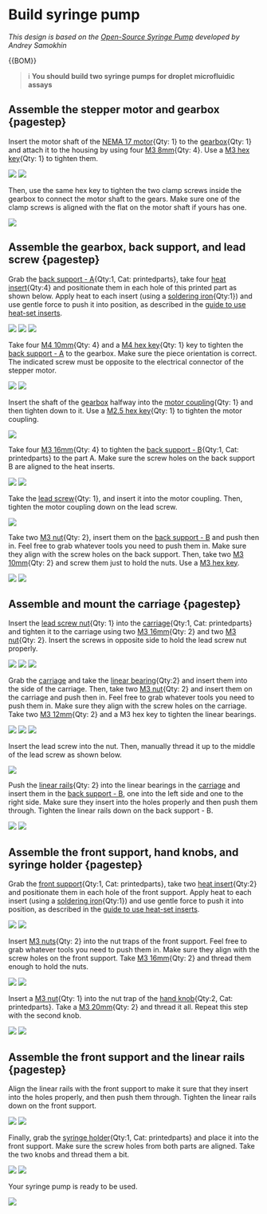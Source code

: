 
# Build syringe pump 

*This design is based on the [Open-Source Syringe Pump](https://www.mass-spec.ru/projects/diy/syringe_pump/eng/) developed by Andrey Samokhin*

{{BOM}}

[Planetary gearbox 100:1]: parts/mech/planetary-gearbox-100-1.md "{cat:mech}"
[M3 8mm screw]: parts/mech/M3-8mm-screw.md "{cat:mech}"
[M3 12mm screw]: parts/mech/M3-12mm-screw.md "{cat:mech}"
[M4 10mm screw]: parts/mech/M4-10mm-screw.md "{cat:mech}"
[NEMA 17 motor]: parts/elect/NEMA-17-motor.md "{cat:elect}"
[Motor coupling]: parts/mech/motor-coupling.md "{cat:mech}"
[M2.5 hex key]: parts/tools/M2.5-hex-key.md "{cat:tool}"
[Lead screw]: parts/mech/lead-screw.md "{cat:mech}"
[M3 nut]: parts/mech/M3-nut.md "{cat:mech}"
[Back support - A]: models/back-support-gearbox-A.stl "{previewpage}"
[Back support - B]: models/back-support-gearbox-B.stl "{previewpage}"
[M3 16mm screw]: parts/mech/M3-16mm-screw.md "{cat:mech}"
[M3 hex key]: parts/tools/M3-hex-key.md "{cat:tool}"
[M4 hex key]: parts/tools/M4-hex-key.md "{cat:tool}"
[Linear motion rod 100mm]: parts/mech/linear-motion-rod-100mm.md "{cat:mech}"
[M3 20mm screw]: parts/mech/M3-20mm-screw.md "{cat:mech}"
[Carriage]: models/carriage.stl "{previewpage}"
[Linear bearing]: parts/mech/linear-bearing.md "{cat:mech}"
[M3 10mm screw]: parts/mech/M3-10mm-screw.md "{cat:mech}"
[Lead screw nut]: parts/mech/lead-screw-nut.md "{cat:mech}"
[Front support]: models/front-support.stl "{previewpage}"
[Heat insert]: parts/mech/heat-insert.md "{cat:mech}"
[Soldering iron]: parts/tools/soldering-iron.md "{cat:tool}"
[Hand knob]: models/hand-knob.stl "{previewpage}"
[Syringe holder]: models/syringe-holders.stl "{previewpage}"

>i **You should build two syringe pumps for droplet microfluidic assays**

## Assemble the stepper motor and gearbox {pagestep}

Insert the motor shaft of the [NEMA 17 motor]{Qty: 1} to the [gearbox][Planetary gearbox 100:1]{Qty: 1} and attach it to the housing by using four [M3 8mm][M3 8mm screw]{Qty: 4}. Use a [M3 hex key]{Qty: 1} to tighten them.

![](images/syringe-pump/motor-gearbox.jpg)
![](images/syringe-pump/motor-gearbox_1.jpg)

Then, use the same hex key to tighten the two clamp screws inside the gearbox to connect the motor shaft to the gears. Make sure one of the clamp screws is aligned with the flat on the motor shaft if yours has one. 

![](images/syringe-pump/motor-gearbox_2.jpg)

## Assemble the gearbox, back support, and lead screw {pagestep}

Grab the [back support - A][Back support - A]{Qty:1, Cat: printedparts}, take four [heat insert][Heat insert]{Qty:4} and positionate them in each hole of this printed part as shown below. Apply heat to each insert (using a [soldering iron][Soldering iron]{Qty:1}) and use gentle force to push it into position, as described in the [guide to use heat-set inserts].

![](images/syringe-pump/backsup-A-heat-inserts.jpg)
![](images/syringe-pump/heat-set_insert.gif)
![](images/syringe-pump/backsup-A-heat-inserts_1.jpg)

Take four [M4 10mm][M4 10mm screw]{Qty: 4} and a [M4 hex key]{Qty: 1} key to tighten the [back support - A][Back support - A] to the gearbox. Make sure the piece orientation is correct. The indicated screw must be opposite to the electrical connector of the stepper motor.

![](images/syringe-pump/backsup-A-gearbox.jpg)
![](images/syringe-pump/backsup-A-gearbox_1.jpg)

Insert the shaft of the [gearbox][Planetary gearbox 100:1] halfway into the [motor coupling][Motor coupling]{Qty: 1} and then tighten down to it. Use a [M2.5 hex key]{Qty: 1} to tighten the motor coupling. 

![](images/syringe-pump/gearbox-coupling.jpg)

Take four [M3 16mm][M3 16mm screw]{Qty: 4} to tighten the [back support - B][Back support - B]{Qty:1, Cat: printedparts} to the part A. Make sure the screw holes on the back support B are aligned to the heat inserts.

![](images/syringe-pump/backsup-A-B.jpg)
![](images/syringe-pump/backsup-A-B_1.jpg)

Take the [lead screw][Lead screw]{Qty: 1}, and insert it into the motor coupling. Then, tighten the motor coupling down on the lead screw.

![](images/syringe-pump/lead-screw-coupling.jpg)

Take two [M3 nut]{Qty: 2}, insert them on the [back support - B][Back support - B] and push then in. Feel free to grab whatever tools you need to push them in. Make sure they align with the screw holes on the back support. Then, take two [M3 10mm][M3 10mm screw]{Qty: 2} and screw them just to hold the nuts. Use a [M3 hex key].

![](images/syringe-pump/backsup-B-nut.jpg)
![](images/syringe-pump/backsup-B-screw.jpg)

## Assemble and mount the carriage {pagestep}

Insert the [lead screw nut][Lead screw nut]{Qty: 1} into the [carriage][Carriage]{Qty:1, Cat: printedparts} and tighten it to the carriage using two [M3 16mm][M3 16mm screw]{Qty: 2} and two [M3 nut]{Qty: 2}. Insert the screws in opposite side to hold the lead screw nut properly.

![](images/syringe-pump/carriage-lead-screw-nut.jpg)
![](images/syringe-pump/carriage-lead-screw-nut_1.jpg)
![](images/syringe-pump/carriage-lead-screw-nut_2.jpg)

Grab the [carriage][Carriage] and take the [linear bearing][Linear bearing]{Qty:2} and insert them into the side of the carriage. Then, take two [M3 nut]{Qty: 2} and insert them on the carriage and push then in. Feel free to grab whatever tools you need to push them in. Make sure they align with the screw holes on the carriage. Take two [M3 12mm][M3 12mm screw]{Qty: 2} and a M3 hex key to tighten the linear bearings.

![](images/syringe-pump/carriage-linear-bearings.jpg)
![](images/syringe-pump/carriage-nut.jpg)
![](images/syringe-pump/carriage-screw.jpg)

Insert the lead screw into the nut. Then, manually thread it up to the middle of the lead screw as shown below.

![](images/syringe-pump/carriage-mounted.jpg)

Push the [linear rails][Linear motion rod 100mm]{Qty: 2} into the linear bearings in the [carriage] and insert them in the [back support - B][Back support - B], one into the left side and one to the right side. Make sure they insert into the holes properly and then push them through. Tighten the linear rails down on the back support - B.

![](images/syringe-pump/carriage-mounted_1.jpg)
![](images/syringe-pump/carriage-mounted_2.jpg)

## Assemble the front support, hand knobs, and syringe holder {pagestep}

Grab the [front support][Front support]{Qty:1, Cat: printedparts}, take two [heat insert][Heat insert]{Qty:2} and positionate them in each hole of the front support. Apply heat to each insert (using a [soldering iron][Soldering iron]{Qty:1}) and use gentle force to push it into position, as described in the [guide to use heat-set inserts].

![](images/syringe-pump/heat-set_insert.gif)
![](images/syringe-pump/front-support.jpg)

Insert [M3 nuts][M3 nut]{Qty: 2} into the nut traps of the front support. Feel free to grab whatever tools you need to push them in. Make sure they align with the screw holes on the front support. Take [M3 16mm][M3 16mm screw]{Qty: 2} and thread them enough to hold the nuts.

![](images/syringe-pump/frontsup-nut.jpg)
![](images/syringe-pump/frontsup-screw.jpg)

Insert a [M3 nut]{Qty: 1} into the nut trap of the [hand knob][Hand knob]{Qty:2, Cat: printedparts}. Take a [M3 20mm][M3 20mm screw]{Qty: 2} and thread it all. Repeat this step with the second knob.

![](images/syringe-pump/hand-knob.jpg)
![](images/syringe-pump/hand-knob_1.jpg)

## Assemble the front support and the linear rails {pagestep}

Align the linear rails with the front support to make it sure that they insert into the holes properly, and then push them through. Tighten the linear rails down on the front support.

![](images/syringe-pump/frontsup-linear-rails.jpg)
![](images/syringe-pump/frontsup-linear-rails_1.jpg)

Finally, grab the [syringe holder][Syringe holder]{Qty:1, Cat: printedparts} and place it into the front support. Make sure the screw holes from both parts are aligned. Take the two knobs and thread them a bit.

![](images/syringe-pump/syringe-holder.jpg)
![](images/syringe-pump/syringe-holder-frontsup.jpg)

Your syringe pump is ready to be used.

![](images/syringe-pump/syringe-pump.jpg)

[guide to use heat-set inserts]: https://hackaday.com/2019/02/28/threading-3d-printed-parts-how-to-use-heat-set-inserts/